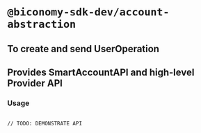 # `@biconomy-sdk-dev/account-abstraction`

## To create and send UserOperation

## Provides SmartAccountAPI and high-level Provider API

### Usage

```

// TODO: DEMONSTRATE API
```
